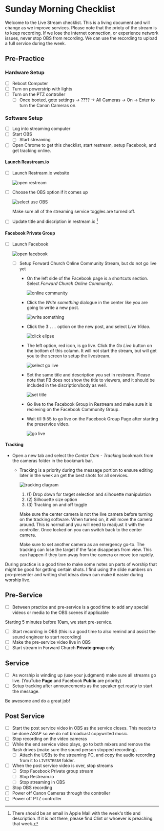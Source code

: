 # Sunday Morning Checklist

Welcome to the Live Stream checklist. This is a living document and will change
as we improve services. Please note that the prioty of the stream is to keep
recording.  If we lose the internet connection, or experience network issues,
never stop OBS from recording. We can use the recording to upload a full
service during the week.

## Pre-Practice

### Hardware Setup

- [ ] Reboot Computer
- [ ] Turn on powerstrip with lights
- [ ] Turn on the PTZ controller
  - [ ] Once booted, goto settings -> ???? -> All Cameras -> On -> Enter to
        turn the Canon Cameras on.

### Software Setup

- [ ] Log into streaming computer
- [ ] Start OBS
  - [ ] Start streaming
- [ ] Open Chrome to get this checklist, start restream, setup Facebook, and
      get tracking online.

#### Launch Reastream.io

- [ ] Launch Restream.io website

    ![open restream](./images/open-restream.png)

- [ ] Choose the OBS option if it comes up

    ![select use OBS](./images/restream-obs.png)

    Make sure all of the streaming service toggles are turned off.

- [ ] Update title and discription in restream.io [^1]

#### Facebook Private Group

- [ ] Launch Facebook

    ![open facebook](./images/open-facebook.png)

  - [ ] Setup Forward Church Online Community Stream, but do not go live yet
    - On the left side of the Facebook page is a shortcuts section. Select
      *Forward Church Online Community*.

        ![online community](./images/select-community.png)

    - Click the *Write something* dialogue in the center like you are going
      to write a new post.

        ![write something](./images/fb-write-something.png)

    - Click the 3 `...` option on the new post, and select *Live Video*.

        ![click elipse](./images/fb-click-elipse.png)

    - The left option, red icon, is go live. Click the *Go Live* button on
      the bottom of this column. It will not start the stream, but will get
      you to the screen to setup the livestream.

        ![select go live](./images/fb-go-live.png)

    - Set the same title and description you set in restream. Please note that
      FB does not show the title to viewers, and it should be included in the
      discription/body as well.

        ![set title](./images/fb-set-title.png)

    - Go live to the Facebook Group in Restream and make sure it is recieving
      on the Facebook Community Group.
    - Wait till 9:55 to go live on the Facebook Group Page after starting the
      preservice video.

        ![go live](./images/fb-go-live-2.png)

#### Tracking

- Open a new tab and select the *Center Cam - Tracking* bookmark from the
  cameras folder in the bookmark bar.
  - Tracking is a priority during the message portion to ensure editing later
    in the week an get the best shots for all services.

      ![tracking diagram](./images/tracking-02.png)

      1. (1) Drop down for target selection and silhouette manipulation
      1. (2) Silhouette size option
      1. (3) Tracking on and off toggle

      Make sure the center camera is not the live camera before turning on
      the tracking software. When turned on, it will move the camera around.
      This is normal and you will need to readjust it with the controller.
      Once locked on you can switch back to the center camera.

      Make sure to set another camera as an emergency go-to. The tracking can
      lose the target if the face disappears from view. This can happen if
      they turn away from the camera or move too rapidly.

During practice is a good time to make some notes on parts of worship that
might be good for getting certain shots. I find using the slide numbers
on pro-presenter and writing shot ideas down can make it easier during worship
live.

[^1]: There should be an email in Apple Mail with the week's title and
    description. If it is not there, please find Clint or whoever is preaching
that week.

## Pre-Service

- [ ] Between practice and pre-service is a good time to add any special videos
  or media to the OBS scenes if applicable

Starting 5 minutes before 10am, we start pre-service.

- [ ] Start recording in OBS (this is a good time to also remind and assist the
  sound engineer to start recording)
- [ ] Make the pre-service video live in OBS
- [ ] Start stream in Forward Church **Private group** only

## Service

- [ ] As worship is winding up (use your judgment) make sure all streams go
      live. (YouTube **Page** and Facebook **Public** are priority)
- [ ] Setup tracking after announcements as the speaker get ready to start the
      message.

Be awesome and do a great job!

## Post Service

- [ ] Start the post service video in OBS as the service closes.  This needs to
  be done ASAP so we do not broadcast copywrited music.
- [ ] Stop recording on the video cameras
- [ ] While the end service video plays, go to both mixers and remove the flash
  drives (make sure the sound person stopped recording).
  - [ ] Attach the USBs to the streaming PC, and copy the audio recording from
    it to `LIVESTREAM` folder.
- [ ] When the post service video is over, stop streams
  - [ ] Stop Facebook Private group stream
  - [ ] Stop Restream.io
  - [ ] Stop streaming in OBS
- [ ] Stop OBS recording
- [ ] Power off Canon Cameras through the controller
- [ ] Power off PTZ controller

